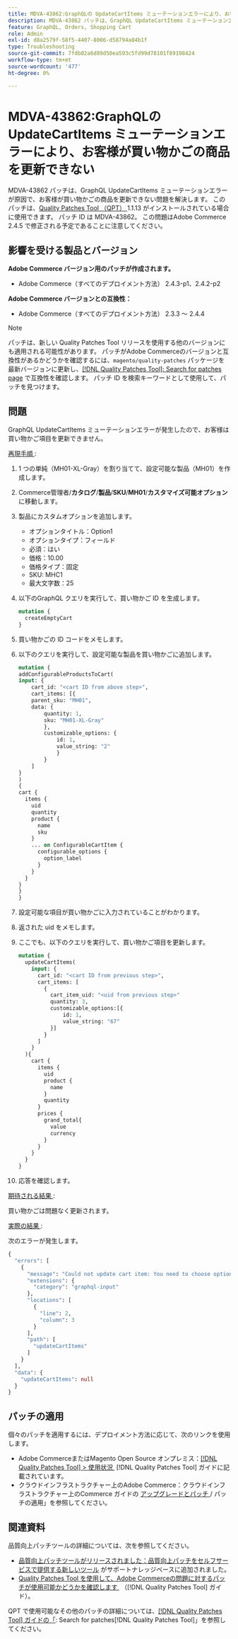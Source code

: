 ```yaml
---
title: MDVA-43862:GraphQLの UpdateCartItems ミューテーションエラーにより、お客様が買い物かごの商品を更新できない
description: MDVA-43862 パッチは、GraphQL UpdateCartItems ミューテーションエラーが原因で、お客様が買い物かごの商品を更新できない問題を解決します。 このパッチは、[Quality Patches Tool （QPT） ] （https://experienceleague.adobe.com/ja/docs/commerce-operations/tools/quality-patches-tool/quality-patches-tool-to-self-serve-quality-patches） 1.1.13 がインストールされている場合に利用できます。 パッチ ID は MDVA-43862。 この問題はAdobe Commerce 2.4.5 で修正される予定であることに注意してください。
feature: GraphQL, Orders, Shopping Cart
role: Admin
exl-id: d8a2579f-58f5-4407-8006-d58794a84b1f
type: Troubleshooting
source-git-commit: 7fdb02a6d89d50ea593c5fd99d78101f89198424
workflow-type: tm+mt
source-wordcount: '477'
ht-degree: 0%

---
```


# MDVA-43862:GraphQLの UpdateCartItems ミューテーションエラーにより、お客様が買い物かごの商品を更新できない

MDVA-43862 パッチは、GraphQL UpdateCartItems ミューテーションエラーが原因で、お客様が買い物かごの商品を更新できない問題を解決します。 このパッチは、[Quality Patches Tool （QPT） &#x200B;](https://experienceleague.adobe.com/ja/docs/commerce-operations/tools/quality-patches-tool/quality-patches-tool-to-self-serve-quality-patches)1.1.13 がインストールされている場合に使用できます。 パッチ ID は MDVA-43862。 この問題はAdobe Commerce 2.4.5 で修正される予定であることに注意してください。

## 影響を受ける製品とバージョン

**Adobe Commerce バージョン用のパッチが作成されます。**

* Adobe Commerce（すべてのデプロイメント方法） 2.4.3-p1、2.4.2-p2

**Adobe Commerce バージョンとの互換性：**

* Adobe Commerce（すべてのデプロイメント方法） 2.3.3 ～ 2.4.4

>[!NOTE]
>
>パッチは、新しい Quality Patches Tool リリースを使用する他のバージョンにも適用される可能性があります。 パッチがAdobe Commerceのバージョンと互換性があるかどうかを確認するには、`magento/quality-patches` パッケージを最新バージョンに更新し、[[!DNL Quality Patches Tool]: Search for patches page](https://experienceleague.adobe.com/ja/docs/commerce-operations/tools/quality-patches-tool/quality-patches-tool-to-self-serve-quality-patches) で互換性を確認します。 パッチ ID を検索キーワードとして使用して、パッチを見つけます。

## 問題

GraphQL UpdateCartItems ミューテーションエラーが発生したので、お客様は買い物かご項目を更新できません。

<u> 再現手順 </u>:

1. 1 つの単純（MH01-XL-Gray）を割り当てて、設定可能な製品（MH01）を作成します。
1. Commerce管理者/**カタログ**/**製品**/**SKU**/**MH01**/**カスタマイズ可能オプション** に移動します。
1. 製品にカスタムオプションを追加します。
   * オプションタイトル：Option1
   * オプションタイプ：フィールド
   * 必須：はい
   * 価格：10.00
   * 価格タイプ：固定
   * SKU: MHC1
   * 最大文字数：25
1. 以下のGraphQL クエリを実行して、買い物かご ID を生成します。

   ```GraphQL
   mutation {
     createEmptyCart
   }
   ```

1. 買い物かごの ID コードをメモします。
1. 以下のクエリを実行して、設定可能な製品を買い物かごに追加します。

   ```GraphQL
   mutation {
   addConfigurableProductsToCart(
   input: {
       cart_id: "<cart ID from above step>",
       cart_items: [{
       parent_sku: "MH01",
       data: {
           quantity: 1,
           sku: "MH01-XL-Gray"
           },
           customizable_options: {
               id: 1,
               value_string: "2"
               }
           }
       ]
   }
   )
   {
   cart {
     items {
       uid
       quantity
       product {
         name
         sku
       }
       ... on ConfigurableCartItem {
         configurable_options {
           option_label
         }
       }
     }
   }
   }
   }
   ```

1. 設定可能な項目が買い物かごに入力されていることがわかります。
1. 返された uid をメモします。
1. ここでも、以下のクエリを実行して、買い物かご項目を更新します。

   ```GraphQL
   mutation {
     updateCartItems(
       input: {
         cart_id: "<cart ID from previous step>",
         cart_items: [
           {
             cart_item_uid: "<uid from previous step>"
             quantity: 3,
             customizable_options:[{
                 id: 1,
                 value_string: "67"
             }]
           }
         ]
       }
     ){
       cart {
         items {
           uid
           product {
             name
           }
           quantity
         }
         prices {
           grand_total{
             value
             currency
           }
         }
       }
     }
   }
   ```

1. 応答を確認します。

<u> 期待される結果 </u>:

買い物かごは問題なく更新されます。

<u> 実際の結果 </u>:

次のエラーが発生します。

```GraphQL
{
  "errors": [
    {
      "message": "Could not update cart item: You need to choose options for your item.",
      "extensions": {
        "category": "graphql-input"
      },
      "locations": [
        {
          "line": 2,
          "column": 3
        }
      ],
      "path": [
        "updateCartItems"
      ]
    }
  ],
  "data": {
    "updateCartItems": null
  }
}
```

## パッチの適用

個々のパッチを適用するには、デプロイメント方法に応じて、次のリンクを使用します。

* Adobe CommerceまたはMagento Open Source オンプレミス：[[!DNL Quality Patches Tool] > 使用状況 &#x200B;](/help/tools/quality-patches-tool/usage.md) [!DNL Quality Patches Tool] ガイドに記載されています。
* クラウドインフラストラクチャー上のAdobe Commerce：クラウドインフラストラクチャー上のCommerce ガイドの [&#x200B; アップグレードとパッチ &#x200B;](https://experienceleague.adobe.com/docs/commerce-cloud-service/user-guide/develop/upgrade/apply-patches.html?lang=ja)/ パッチの適用」を参照してください。

## 関連資料

品質向上パッチツールの詳細については、次を参照してください。

* [&#x200B; 品質向上パッチツールがリリースされました：品質向上パッチをセルフサービスで提供する新しいツール &#x200B;](https://experienceleague.adobe.com/ja/docs/commerce-operations/tools/quality-patches-tool/quality-patches-tool-to-self-serve-quality-patches) がサポートナレッジベースに追加されました。
* [Quality Patches Tool を使用して、Adobe Commerceの問題に対するパッチが使用可能かどうかを確認します &#x200B;](/help/tools/quality-patches-tool/patches-available-in-qpt/check-patch-for-magento-issue-with-magento-quality-patches.md) （[!DNL Quality Patches Tool] ガイド）。

QPT で使用可能なその他のパッチの詳細については、[[!DNL Quality Patches Tool] ガイドの「](https://experienceleague.adobe.com/tools/commerce-quality-patches/index.html?lang=ja): Search for patches[!DNL Quality Patches Tool]」を参照してください。
